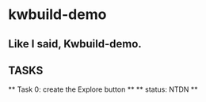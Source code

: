 # kwbuild-demo
Like I said, Kwbuild-demo.
---
## TASKS

** Task 0: create the Explore button **
** status: NTDN **
